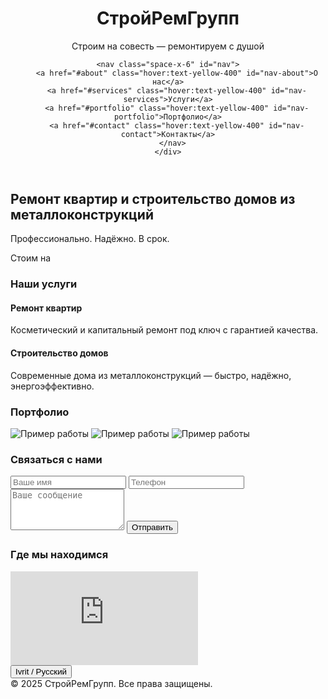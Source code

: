 
<html lang="ru" dir="ltr">
<head>
  <meta charset="UTF-8">
  <meta name="viewport" content="width=device-width, initial-scale=1.0">
  <title>Ремонт и Строительство</title>
  <script src="https://cdn.tailwindcss.com"></script>
  <script src="https://unpkg.com/aos@2.3.1/dist/aos.js"></script>
  <link href="https://unpkg.com/aos@2.3.1/dist/aos.css" rel="stylesheet">
  <style>
    html {
      scroll-behavior: smooth;
    }
  </style>
</head>
<body class="bg-gray-900 text-white font-sans" id="body">
  <!-- Header -->
  <header class="p-6 bg-gray-800 shadow-lg">
    <div class="max-w-7xl mx-auto flex justify-between items-center">
<div>
  
<h1 class="text-2xl font-bold" id="title">СтройРемГрупп</h1>
<p class="text-yellow-300 text-sm mt-1">Строим на совесть — ремонтируем с душой</p>
</div>

    <nav class="space-x-6" id="nav">
        <a href="#about" class="hover:text-yellow-400" id="nav-about">О нас</a>
        <a href="#services" class="hover:text-yellow-400" id="nav-services">Услуги</a>
        <a href="#portfolio" class="hover:text-yellow-400" id="nav-portfolio">Портфолио</a>
        <a href="#contact" class="hover:text-yellow-400" id="nav-contact">Контакты</a>
      </nav>
    </div>
  </header>

  <!-- Hero Section -->
  
<section id="about" class="bg-gray-950 py-20 text-center" data-aos="fade-up">
  <h2 class="text-4xl font-bold mb-4" id="hero-title">Ремонт квартир и строительство домов из металлоконструкций</h2>
  <p class="text-gray-400 max-w-xl mx-auto mb-2" id="hero-subtitle">Профессионально. Надёжно. В срок.</p>
  <p class="text-yellow-400 text-xl font-semibold" id="slogan">Стоим на

  <!-- Services -->
  <section id="services" class="py-16 px-4 max-w-7xl mx-auto" data-aos="fade-up">
    <h3 class="text-3xl font-bold mb-8 text-center" id="services-title">Наши услуги</h3>
    <div class="grid md:grid-cols-2 gap-10">
      <div class="bg-gray-800 p-6 rounded-xl shadow-md">
        <h4 class="text-xl font-semibold mb-2" id="service-1-title">Ремонт квартир</h4>
        <p class="text-gray-400" id="service-1-desc">Косметический и капитальный ремонт под ключ с гарантией качества.</p>
      </div>
      <div class="bg-gray-800 p-6 rounded-xl shadow-md">
        <h4 class="text-xl font-semibold mb-2" id="service-2-title">Строительство домов</h4>
        <p class="text-gray-400" id="service-2-desc">Современные дома из металлоконструкций — быстро, надёжно, энергоэффективно.</p>
      </div>
    </div>
  </section>

  <!-- Portfolio -->
  <section id="portfolio" class="py-16 bg-gray-950 px-4" data-aos="fade-up">
    <h3 class="text-3xl font-bold mb-8 text-center" id="portfolio-title">Портфолио</h3>
    <div class="grid md:grid-cols-3 gap-6 max-w-7xl mx-auto">
      <img src="https://source.unsplash.com/400x300/?interior" class="rounded-xl" alt="Пример работы">
      <img src="https://source.unsplash.com/400x300/?construction" class="rounded-xl" alt="Пример работы">
      <img src="https://source.unsplash.com/400x300/?architecture" class="rounded-xl" alt="Пример работы">
    </div>
  </section>

  <!-- Contact -->
  <section id="contact" class="py-16 px-4 max-w-2xl mx-auto" data-aos="fade-up">
    <h3 class="text-3xl font-bold mb-6 text-center" id="contact-title">Связаться с нами</h3>
    <form class="space-y-4">
      <input type="text" placeholder="Ваше имя" class="w-full p-3 rounded bg-gray-800 text-white placeholder-gray-500">
      <input type="tel" placeholder="Телефон" class="w-full p-3 rounded bg-gray-800 text-white placeholder-gray-500">
      <textarea placeholder="Ваше сообщение" rows="4" class="w-full p-3 rounded bg-gray-800 text-white placeholder-gray-500"></textarea>
      <button class="bg-yellow-500 hover:bg-yellow-600 text-black font-semibold py-3 px-6 rounded" id="submit-button">Отправить</button>
    </form>
  </section>

  <!-- Map -->
  <section class="py-16 bg-gray-900">
    <h3 class="text-3xl font-bold mb-6 text-center" id="map-title">Где мы находимся</h3>
    <div class="w-full h-96 max-w-4xl mx-auto">
      <iframe class="w-full h-full rounded-xl" src="https://www.google.com/maps/embed?pb=!1m18!1m12!1m3!1d10873.62814648255!2d34.8516125!3d32.1093331!2m3!1f0!2f0!3f0!3m2!1i1024!2i768!4f13.1!3m3!1m2!1s0x151d4c6189f8c0c3%3A0xf84c8e0b40c55de!2z0J_QvtC70YzRidCw0Y8g0J_QvtGB0L_QtdGA0LXQvdC40Y8!5e0!3m2!1sru!2sil!4v1611234567890" frameborder="0" allowfullscreen="" loading="lazy"></iframe>
    </div>
  </section>

  <!-- Language Switch (RU / HE) -->
  <div class="fixed bottom-4 right-4">
    <button onclick="switchLang()" class="bg-yellow-500 hover:bg-yellow-600 text-black font-semibold py-2 px-4 rounded shadow" id="lang-button">Ivrit / Русский</button>
  </div>

  <!-- Footer -->
  <footer class="bg-gray-800 text-center p-4 text-gray-500">
    © 2025 СтройРемГрупп. Все права защищены.
  </footer>

  <script>
    AOS.init();

    const translations = {
      ru: {
        title: "СтройРемГрупп",
        "nav-about": "О нас",
        "nav-services": "Услуги",
        "nav-portfolio": "Портфолио",
        "nav-contact": "Контакты",
        "hero-title": "Ремонт квартир и строительство домов из металлоконструкций",
        "hero-subtitle": "Профессионально. Надёжно. В срок.",
        "services-title": "Наши услуги",
        "service-1-title": "Ремонт квартир",
        "service-1-desc": "Косметический и капитальный ремонт под ключ с гарантией качества.",
        "service-2-title": "Строительство домов",
        "service-2-desc": "Современные дома из металлоконструкций — быстро, надёжно, энергоэффективно.",
        "portfolio-title": "Портфолио",
        "contact-title": "Связаться с нами",
        "submit-button": "Отправить",
        "map-title": "Где мы находимся",
        "lang-button": "Ivrit / Русский"
      },
      he: {
        title: "שטרוי-רם גרופ",
        "nav-about": "עלינו",
        "nav-services": "שירותים",
        "nav-portfolio": "תיק עבודות",
        "nav-contact": "צור קשר",
        "hero-title": "שיפוץ דירות ובניית בתים ממבני פלדה",
        "hero-subtitle": "מקצועי. אמין. בזמן.",
        "services-title": "השירותים שלנו",
        "service-1-title": "שיפוץ דירות",
        "service-1-desc": "שיפוץ קוסמטי וכללי עם אחריות לאיכות.",
        "service-2-title": "בנייה ממבני פלדה",
        "service-2-desc": "בתים מודרניים ממבני פלדה — מהיר, אמין וחסכוני באנרגיה.",
        "portfolio-title": "תיק עבודות",
        "contact-title": "צור קשר",
        "submit-button": "שלח",
        "map-title": "המיקום שלנו",
        "lang-button": "Русский / Ivrit"
      }
    };

    let currentLang = "ru";
    function switchLang() {
      currentLang = currentLang === "ru" ? "he" : "ru";
      const trans = translations[currentLang];
      Object.keys(trans).forEach(id => {
        const el = document.getElementById(id);
        if (el) el.textContent = trans[id];
      });
      document.documentElement.lang = currentLang;
      document.documentElement.dir = currentLang === "he" ? "rtl" : "ltr";
    }
  </script>
</body>
</html>
